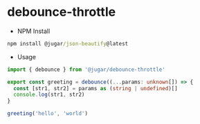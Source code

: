 # debounce-throttle

- NPM Install

```cmd
npm install @jugar/json-beautify@latest
```

- Usage

```ts
import { debounce } from '@jugar/debounce-throttle'

export const greeting = debounce((...params: unknown[]) => {
  const [str1, str2] = params as (string | undefined)[]
  console.log(str1, str2)
}

greeting('hello', 'world')
```
